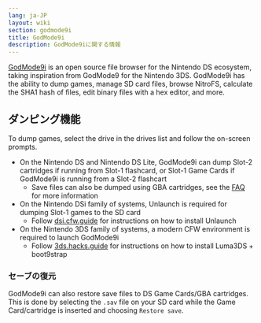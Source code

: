 ```yaml
---
lang: ja-JP
layout: wiki
section: godmode9i
title: GodMode9i
description: GodMode9iに関する情報
---
```


[GodMode9i](https://github.com/DS-Homebrew/GodMode9i/) is an open source file browser for the Nintendo DS ecosystem, taking inspiration from GodMode9 for the Nintendo 3DS. GodMode9i has the ability to dump games, manage SD card files, browse NitroFS, calculate the SHA1 hash of files, edit binary files with a hex editor, and more.

## ダンピング機能

To dump games, select the drive in the drives list and follow the on-screen prompts.
- On the Nintendo DS and Nintendo DS Lite, GodMode9i can dump Slot-2 cartridges if running from Slot-1 flashcard, or Slot-1 Game Cards if GodMode9i is running from a Slot-2 flashcart
   - Save files can also be dumped using GBA cartridges, see the [FAQ](faq?faq=how-do-i-dump-ds-saves-using-gba-save-data) for more information
- On the Nintendo DSi family of systems, Unlaunch is required for dumping Slot-1 games to the SD card
   - Follow [dsi.cfw.guide](https://dsi.cfw.guide/) for instructions on how to install Unlaunch
- On the Nintendo 3DS family of systems, a modern CFW environment is required to launch GodMode9i
   - Follow [3ds.hacks.guide](https://3ds.hacks.guide/) for instructions on how to install Luma3DS + boot9strap

### セーブの復元
GodMode9i can also restore save files to DS Game Cards/GBA cartridges. This is done by selecting the `.sav` file on your SD card while the Game Card/cartridge is inserted and choosing `Restore save`.
